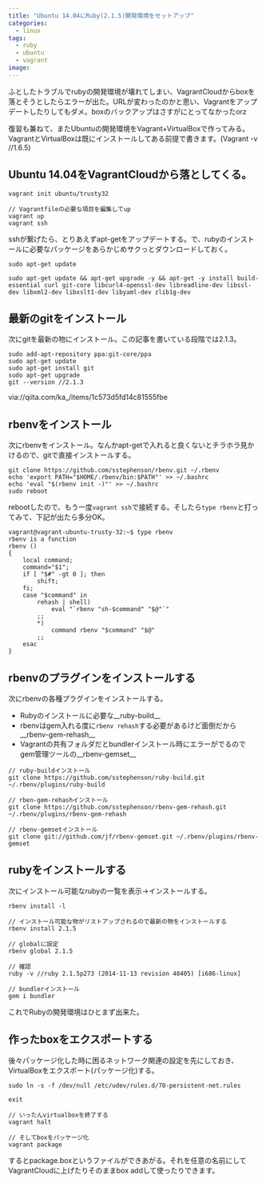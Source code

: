 ```yaml
---
title: "Ubuntu 14.04にRuby(2.1.5)開発環境をセットアップ"
categories:
  - linux
tags:
  - ruby
  - ubuntu
  - vagrant
image:
---
```

ふとしたトラブルでrubyの開発環境が壊れてしまい、VagrantCloudからboxを落とそうとしたらエラーが出た。URLが変わったのかと思い、Vagrantをアップデートしたりしてもダメ。boxのバックアップはさすがにとってなかったorz

<!--more-->

復習も兼ねて、またUbuntuの開発環境をVagrant+VirtualBoxで作ってみる。VagrantとVirtualBoxは既にインストールしてある前提で書きます。(Vagrant -v //1.6.5)

## Ubuntu 14.04をVagrantCloudから落としてくる。

```
vagrant init ubuntu/trusty32

// Vagrantfileの必要な項目を編集してup
vagrant up
vagrant ssh
```

sshが繋げたら、とりあえずapt-getをアップデートする。で、rubyのインストールに必要なパッケージをあらかじめサクっとダウンロードしておく。

```
sudo apt-get update

sudo apt-get update && apt-get upgrade -y && apt-get -y install build-essential curl git-core libcurl4-openssl-dev libreadline-dev libssl-dev libxml2-dev libxslt1-dev libyaml-dev zlib1g-dev
```

## 最新のgitをインストール

次にgitを最新の物にインストール。この記事を書いている段階では2.1.3。

```
sudo add-apt-repository ppa:git-core/ppa
sudo apt-get update
sudo apt-get install git
sudo apt-get upgrade
git --version //2.1.3
```
via://qiita.com/ka_/items/1c573d5fd14c81555fbe

## rbenvをインストール

次にrbenvをインストール。なんかapt-getで入れると良くないとチラホラ見かけるので、gitで直接インストールする。

```
git clone https://github.com/sstephenson/rbenv.git ~/.rbenv
echo 'export PATH="$HOME/.rbenv/bin:$PATH"' >> ~/.bashrc
echo 'eval "$(rbenv init -)"' >> ~/.bashrc
sudo reboot
```

rebootしたので、もう一度`vagrant ssh`で接続する。そしたら`type rbenv`と打ってみて、下記が出たら多分OK。

```
vagrant@vagrant-ubuntu-trusty-32:~$ type rbenv
rbenv is a function                            
rbenv ()                                       
{                                              
    local command;                             
    command="$1";                              
    if [ "$#" -gt 0 ]; then                    
        shift;                                 
    fi;                                        
    case "$command" in                         
        rehash | shell)                        
            eval "`rbenv "sh-$command" "$@"`"  
        ;;                                     
        *)                                     
            command rbenv "$command" "$@"      
        ;;                                     
    esac                                       
}                                              
```

## rbenvのプラグインをインストールする

次にrbenvの各種プラグインをインストールする。

- Rubyのインストールに必要な__ruby-build__
- rbenvはgem入れる度に`rbenv rehash`する必要があるけど面倒だから__rbenv-gem-rehash__
- Vagrantの共有フォルダだとbundlerインストール時にエラーがでるのでgem管理ツールの__rbenv-gemset__

```
// ruby-buildインストール
git clone https://github.com/sstephenson/ruby-build.git ~/.rbenv/plugins/ruby-build

// rben-gem-rehashインストール
git clone https://github.com/sstephenson/rbenv-gem-rehash.git ~/.rbenv/plugins/rbenv-gem-rehash

// rbenv-gemsetインストール
git clone git://github.com/jf/rbenv-gemset.git ~/.rbenv/plugins/rbenv-gemset
```

## rubyをインストールする

次にインストール可能なrubyの一覧を表示->インストールする。

```
rbenv install -l

// インストール可能な物がリストアップされるので最新の物をインストールする
rbenv install 2.1.5

// globalに設定
rbenv global 2.1.5

// 確認
ruby -v //ruby 2.1.5p273 (2014-11-13 revision 48405) [i686-linux]

// bundlerインストール
gem i bundler
```

これでRubyの開発環境はひとまず出来た。

## 作ったboxをエクスポートする

後々パッケージ化した時に困るネットワーク関連の設定を先にしておき、VirtualBoxをエクスポート(パッケージ化)する。

```
sudo ln -s -f /dev/null /etc/udev/rules.d/70-persistent-net.rules

exit

// いったんvirtualboxを終了する
vagrant halt

// そしてboxをパッケージ化
vagrant package
```

するとpackage.boxというファイルができあがる。それを任意の名前にしてVagrantCloudに上げたりそのままbox addして使ったりできます。
